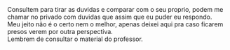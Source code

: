 <div>
Consultem para tirar as duvidas e comparar com o seu proprio, podem me chamar no privado com duvidas que assim que eu puder eu respondo.
</div>
<div>
Meu jeito não é o certo nem o melhor, apenas deixei aqui pra caso ficarem presos verem por outra perspectiva.
</div>
<div>
Lembrem de consultar o material do professor.
</div>
